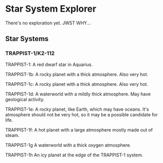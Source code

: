 # Star System Explorer

There's no exploration yet. JWST WHY...

## Star Systems

### TRAPPIST-1/K2-112

TRAPPIST-1:
    A red dwarf star in Aquarius.

TRAPPIST-1b:
    A rocky planet with a thick atmosphere. Also very hot.

TRAPPIST-1c:
    A rocky planet with a thick atmosphere. Also very hot.

TRAPPIST-1d:
    A waterworld with a mildly thick atmosphere. May have geological activity.

TRAPPIST-1e:
    A rocky planet, like Earth, which may have oceans. It's atmosphere should not be very hot, so it may be a possible candidate for life.

TRAPPIST-1f:
    A hot planet with a large atmosphere mostly made out of steam.

TRAPPIST-1g
    A waterworld with a thick oxygen atmosphere.

TRAPPIST-1h
    An icy planet at the edge of the TRAPPIST-1 system.
